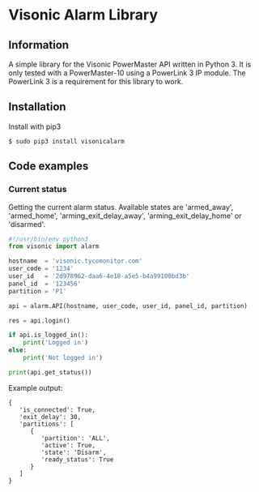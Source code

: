# Visonic Alarm Library

## Information
A simple library for the Visonic PowerMaster API written in Python 3. It is only tested with a PowerMaster-10 using a PowerLink 3 IP module. The PowerLink 3 is a requirement for this library to work.

## Installation
Install with pip3
```
$ sudo pip3 install visonicalarm
```

## Code examples
### Current status
Getting the current alarm status. Available states are 'armed_away', 'armed_home', 'arming_exit_delay_away', 'arming_exit_delay_home' or 'disarmed'.
```python
#!/usr/bin/env python3
from visonic import alarm

hostname  = 'visonic.tycomonitor.com'
user_code = '1234'
user_id   = '2d978962-daa6-4e18-a5e5-b4a99100bd3b'
panel_id  = '123456'
partition = 'P1'

api = alarm.API(hostname, user_code, user_id, panel_id, partition)

res = api.login()

if api.is_logged_in():
    print('Logged in')
else:
    print('Not logged in')

print(api.get_status())
```
Example output:
```
{
   'is_connected': True,
   'exit_delay': 30,
   'partitions': [
      {
         'partition': 'ALL',
         'active': True,
         'state': 'Disarm',
         'ready_status': True
      }
   ]
}
```

